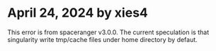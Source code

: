 # April 24, 2024 by xies4

This error is from spaceranger v3.0.0. 
The current speculation is that singularity write tmp/cache files under home directory by defaut. 

